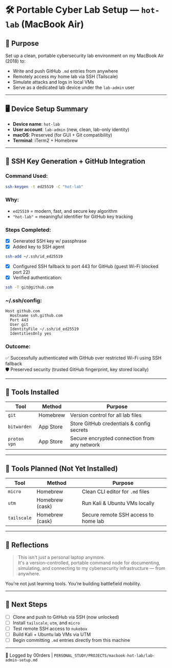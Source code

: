 # 🛠️ Portable Cyber Lab Setup — `hot-lab` (MacBook Air)

## 🎯 Purpose  
Set up a clean, portable cybersecurity lab environment on my MacBook Air (2018) to:  
- Write and push GitHub `.md` entries from anywhere  
- Remotely access my home lab via SSH (Tailscale)  
- Simulate attacks and logs in local VMs  
- Serve as a dedicated lab device under the `lab-admin` user  

---

## 🖥️ Device Setup Summary  
- **Device name**: `hot-lab`  
- **User account**: `lab-admin` (new, clean, lab-only identity)  
- **macOS**: Preserved (for GUI + Git compatibility)  
- **Terminal**: iTerm2 + Homebrew  

---

## 🔐 SSH Key Generation + GitHub Integration  

### Command Used:
```bash
ssh-keygen -t ed25519 -C "hot-lab"
```

### Why:  
- `ed25519` = modern, fast, and secure key algorithm  
- `"hot-lab"` = meaningful identifier for GitHub key tracking  

### Steps Completed:
- [x] Generated SSH key w/ passphrase  
- [x] Added key to SSH agent  
```bash
ssh-add ~/.ssh/id_ed25519
```

- [x] Configured SSH fallback to port 443 for GitHub (guest Wi-Fi blocked port 22)  
- [x] Verified authentication:
```bash
ssh -T git@github.com
```

### ~/.ssh/config:
```ssh
Host github.com
  Hostname ssh.github.com
  Port 443
  User git
  IdentityFile ~/.ssh/id_ed25519
  IdentitiesOnly yes
```

### Outcome:  
✅ Successfully authenticated with GitHub over restricted Wi-Fi using SSH fallback  
🛡️ Preserved security (trusted GitHub fingerprint, key stored locally)  

---

## 🔧 Tools Installed  

| Tool        | Method           | Purpose                                      |
|-------------|------------------|----------------------------------------------|
| `git`       | Homebrew          | Version control for all lab files            |
| `bitwarden` | App Store         | Store GitHub credentials & config secrets    |
| `proton vpn`| App Store         | Secure encrypted connection from any network |

---

## 🧰 Tools Planned (Not Yet Installed)  

| Tool        | Method           | Purpose                                      |
|-------------|------------------|----------------------------------------------|
| `micro`     | Homebrew          | Clean CLI editor for `.md` files             |
| `utm`       | Homebrew (cask)   | Run Kali & Ubuntu VMs locally                |
| `tailscale` | Homebrew (cask)   | Secure remote SSH access to home lab         |

---

## 🧠 Reflections  

> This isn't just a personal laptop anymore.  
> It's a version-controlled, portable command node for documenting, simulating, and connecting to my cybersecurity infrastructure — from anywhere.  

You’re not just learning tools. You’re building battlefield mobility.  

---

## 📅 Next Steps  

- [ ] Clone and push to GitHub via SSH (now unlocked)  
- [ ] Install `tailscale`, `utm`, and `micro`  
- [ ] Test remote SSH access to `nukebox`  
- [ ] Build Kali + Ubuntu lab VMs via UTM  
- [ ] Begin committing `.md` entries directly from this machine  

---

🧠 Logged by 00rders | `PERSONAL_STUDY/PROJECTS/macbook-hot-lab/lab-admin-setup.md`
